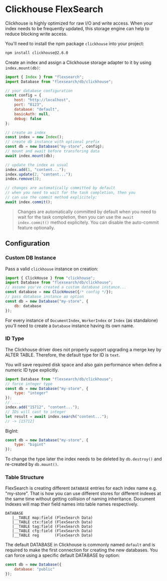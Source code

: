 # Clickhouse FlexSearch

Clickhouse is highly optimized for raw I/O and write access. When your index needs to be frequently updated, this storage engine can help to reduce blocking write access.

You'll need to install the npm package `clickhouse` into your project:
```bash
npm install clickhouse@2.6.0
```

Create an index and assign a Clickhouse storage adapter to it by using `index.mount(db)`:

```js
import { Index } from "flexsearch";
import Database from "flexsearch/db/clickhouse";

// your database configuration
const config = {
    host: "http://localhost",
    port: "8123",
    database: "default",
    basicAuth: null,
    debug: false
};

// create an index
const index = new Index();
// create db instance with optional prefix
const db = new Database("my-store", config);
// mount and await before transfering data
await index.mount(db);

// update the index as usual
index.add(1, "content...");
index.update(2, "content...");
index.remove(3);

// changes are automatically committed by default
// when you need to wait for the task completion, then you
// can use the commit method explicitely:
await index.commit();
```

> Changes are automatically committed by default when you need to wait for the task completion, then you can use the `await index.commit()` method explicitely. You can disable the auto-commit feature optionally.

## Configuration

### Custom DB Instance

Pass a valid `clickhouse` instance on creation:

```js
import { ClickHouse } from "clickhouse";
import Database from "flexsearch/db/clickhouse";
// assume you've created a custom database instance...
const database = new ClickHouse({/* config */});
// pass database instance as option
const db = new Database("my-store", {
    db: database
});
```

For every instance of `DocumentIndex`, `WorkerIndex` or `Index` (as standalone) you'll need to create a `Database` instance having its own name.

### ID Type

The Clickhouse driver does not properly support upgrading a merge key by ALTER TABLE. Therefore, the default type for ID is `text`.

You will save required disk space and also gain performance when define a numeric ID type explicitly.

```js
import Database from "flexsearch/db/clickhouse";
// force integer type
const db = new Database("my-store", {
    type: "integer"
});
// ....
index.add("15712", "content...");
// IDs will cast to integer
let result = await index.search("content...");
// -> [15712]
```

BigInt:

```js
const db = new Database("my-store", {
    type: "bigint"
});
```

To change the type later the index needs to be deleted by `db.destroy()` and re-created by `db.mount()`.

### Table Structure

FlexSearch is creating different `DATABASE` entries for each index name e.g. "my-store". That is how you can use different stores for different indexes at the same time without getting collision of naming inheritance. Document Indexes will map their field names into table names respectively.

```
DATABASE
   |__TABLE map:field (FlexSearch Data) 
   |__TABLE ctx:field (FlexSearch Data) 
   |__TABLE tag:field (FlexSearch Data) 
   |__TABLE cfg:field (FlexSearch Data) 
   |__TABLE reg       (FlexSearch Data) 
```

The default DATABASE in Clickhouse is commonly named `default` and is required to make the first connection for creating the new databases. You can force using a specific default DATABASE by option:

```js
const db = new Database({
    database: "public"
});
```
